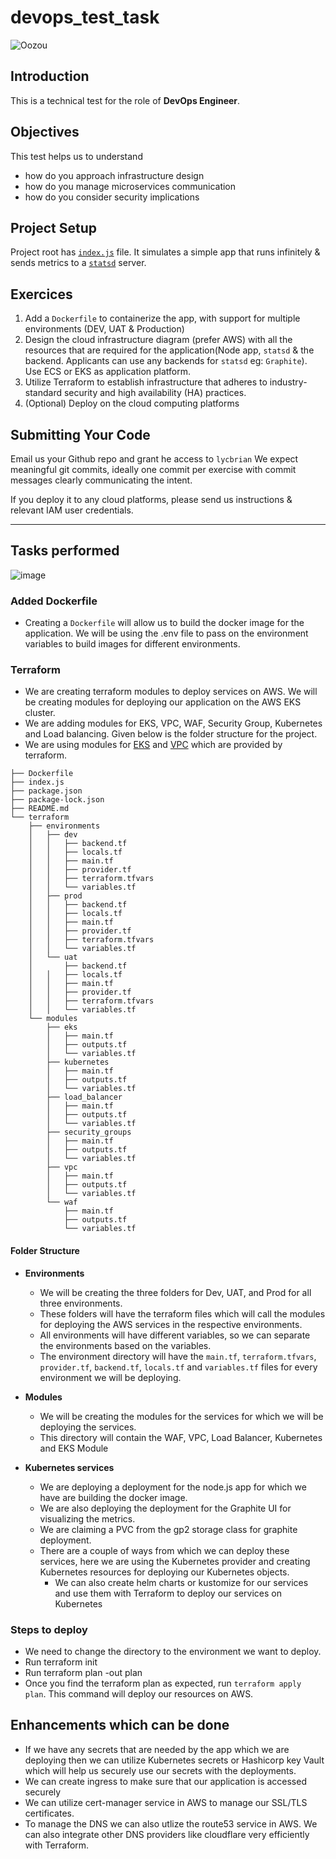 # devops_test_task
![Oozou](https://cdn.oozou.com/assets/website/favicon-32x32-31e7864857aa3fc3b35d0c34bfea6b8e0cdeb22f8f6317701c0f7f0df564543f.png)


## Introduction

This is a technical test for the role of **DevOps Engineer**.

## Objectives

This test helps us to understand
- how do you approach infrastructure design
- how do you manage microservices communication
- how do you consider security implications

## Project Setup

Project root has [`index.js`](/index.js) file. It simulates a simple app that runs infinitely & sends metrics to a [`statsd`](https://github.com/statsd/statsd) server.

## Exercices

  1. Add a `Dockerfile` to containerize the app, with support for multiple environments (DEV, UAT & Production)
  2. Design the cloud infrastructure diagram (prefer AWS) with all the resources that are required for the application(Node app, `statsd` & the backend. Applicants can use any backends for `statsd` eg: `Graphite`). Use ECS or EKS as application platform.
  3. Utilize Terraform to establish infrastructure that adheres to industry-standard security and high availability (HA) practices.
  4. (Optional) Deploy on the cloud computing platforms

## Submitting Your Code

Email us your Github repo and grant he access to `lycbrian` We expect meaningful git commits, ideally one commit per exercise with commit messages clearly communicating the intent.

If you deploy it to any cloud platforms, please send us instructions & relevant IAM user credentials.

--------------------------------------------------------------------------------------------------------------------------------------------------------------------------------------------------------------------------------------------------------
## Tasks performed

![image](https://github.com/jainrishabhk16/devops_test_task/blob/main/secure-architecture-complete-flows.svg)


### Added Dockerfile
- Creating a `Dockerfile` will allow us to build the docker image for the application. We will be using the .env file to pass on the environment variables to build images for different environments.

### Terraform
- We are creating terraform modules to deploy services on AWS. We will be creating modules for deploying our application on the AWS EKS cluster. 
- We are adding modules for EKS, VPC, WAF, Security Group, Kubernetes and Load balancing. Given below is the folder structure for the project.
- We are using modules for [EKS](https://registry.terraform.io/modules/terraform-aws-modules/eks/aws/latest) and [VPC](https://registry.terraform.io/modules/terraform-aws-modules/vpc/aws/latest) which are provided by terraform. 


```bash.
├── Dockerfile
├── index.js
├── package.json
├── package-lock.json
├── README.md
└── terraform
    ├── environments
    │   ├── dev
    │   │   ├── backend.tf
    │   │   ├── locals.tf
    │   │   ├── main.tf
    │   │   ├── provider.tf
    │   │   ├── terraform.tfvars
    │   │   └── variables.tf
    │   ├── prod
    │   │   ├── backend.tf
    │   │   ├── locals.tf
    │   │   ├── main.tf
    │   │   ├── provider.tf
    │   │   ├── terraform.tfvars
    │   │   └── variables.tf
    │   └── uat
    │       ├── backend.tf
    │   │   ├── locals.tf
    │   │   ├── main.tf
    │   │   ├── provider.tf
    │   │   ├── terraform.tfvars
    │   │   └── variables.tf
    └── modules
        ├── eks
        │   ├── main.tf
        │   ├── outputs.tf
        │   └── variables.tf
        ├── kubernetes
        │   ├── main.tf
        │   ├── outputs.tf
        │   └── variables.tf
        ├── load_balancer
        │   ├── main.tf
        │   ├── outputs.tf
        │   └── variables.tf
        ├── security_groups
        │   ├── main.tf
        │   ├── outputs.tf
        │   └── variables.tf
        ├── vpc
        │   ├── main.tf
        │   ├── outputs.tf
        │   └── variables.tf
        └── waf
            ├── main.tf
            ├── outputs.tf
            └── variables.tf
```

#### Folder Structure
- **Environments** 
  - We will be creating the three folders for Dev, UAT, and Prod for all three environments. 
  - These folders will have the terraform files which will call the modules for deploying the AWS services in the respective environments. 
  - All environments will have different variables, so we can separate the environments based on the variables.
  - The environment directory will have the `main.tf`, `terraform.tfvars`, `provider.tf`, `backend.tf`, `locals.tf` and `variables.tf` files for every environment we will be deploying. 

- **Modules**
  - We will be creating the modules for the services for which we will be deploying the services.
  - This directory will contain the WAF, VPC, Load Balancer, Kubernetes and EKS Module

- **Kubernetes services**
  - We are deploying a deployment for the node.js app for which we have are building the docker image.
  - We are also deploying the deployment for the Graphite UI for visualizing the metrics. 
  - We are claiming a PVC from the gp2 storage class for graphite deployment.
  - There are a couple of ways from which we can deploy these services, here we are using the Kubernetes provider and creating Kubernetes resources for deploying our Kubernetes objects.
    - We can also create helm charts or kustomize for our services and use them with Terraform to deploy our services on Kubernetes
  
### Steps to deploy 
- We need to change the directory to the environment we want to deploy.
- Run terraform init
- Run terraform plan -out plan
- Once you find the terraform plan as expected, run `terraform apply plan`. This command will deploy our resources on AWS.

## Enhancements which can be done
- If we have any secrets that are needed by the app which we are deploying then we can utilize Kubernetes secrets or Hashicorp key Vault which will help us securely use our secrets with the deployments.
- We can create ingress to make sure that our application is accessed securely
- We can utilize cert-manager service in AWS to manage our SSL/TLS certificates.
- To manage the DNS we can also utlize the route53 service in AWS. We can also integrate other DNS providers like cloudflare very efficiently with Terraform.



